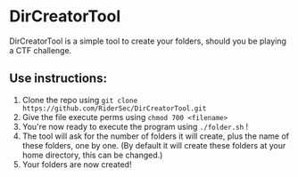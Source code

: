 # DirCreatorTool
DirCreatorTool is a simple tool to create your folders, should you be playing a CTF challenge.

## Use instructions:
1. Clone the repo using ``` git clone https://github.com/RiderSec/DirCreatorTool.git ```
2. Give the file execute perms using ``` chmod 700 <filename> ```
3. You're now ready to execute the program using ``` ./folder.sh ``` !
4. The tool will ask for the number of folders it will create, plus the name of these folders, one by one. (By default it will create these folders at your home directory, this can be changed.)
5. Your folders are now created!
